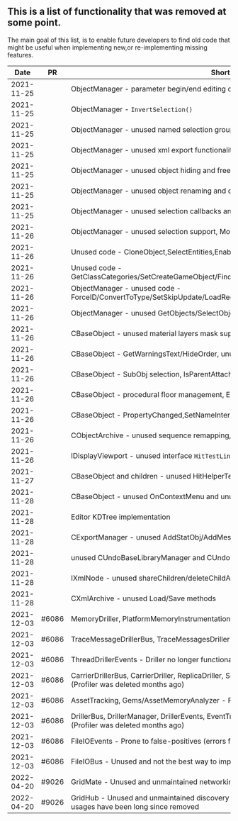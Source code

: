 ## This is a list of functionality that was removed at some point.

The main goal of this list, is to enable future developers to find old code that might be useful when implementing new,or re-implementing missing features.

|Date  | PR | Short description of removed functionality|
|--|--|--|
| 2021-11-25 |  | ObjectManager - parameter begin/end editing callbacks|
| 2021-11-25 |  | ObjectManager - `InvertSelection()`|
| 2021-11-25 |  | ObjectManager - unused named selection group support|
| 2021-11-25 |  | ObjectManager - unused xml export functionality|
| 2021-11-25 |  | ObjectManager - unused object hiding and freezing functionality|
| 2021-11-25 |  | ObjectManager - unused object renaming and duplicate name detection|
| 2021-11-25 |  | ObjectManager - unused selection callbacks and serialization|
| 2021-11-26 |  | ObjectManager - unused selection support, MoveObjects/HitTestObject/EndEditParams|
| 2021-11-26 |  | Unused code - CloneObject,SelectEntities,EnableUniqueObjectNames,NotifyObjectListeners,CloneChildren, PostClone|
| 2021-11-26 |  | Unused code - GetClassCategories/SetCreateGameObject/FindAndRenameProperty2/IsExporting/IsReloading/StartObjectLoading|
| 2021-11-26 |  | ObjectManager - unused code - ForceID/ConvertToType/SetSkipUpdate/LoadRegistry/UpdateRegisterObjectName/HitTestObjectAgainstRect/SelectObjectInRect|
| 2021-11-26 |  | ObjectManager - unused GetObjects/SelectObjects, ObjectLoader - LoadObjects|
| 2021-11-26 |  | CBaseObject - unused material layers mask support|
| 2021-11-26 |  | CBaseObject - GetWarningsText/HideOrder, unused scaling functions,IsChildOf and GetLinkParent|
| 2021-11-26 |  | CBaseObject - SubObj selection, IsParentAttachmentValid, IMouseCreateCallback,GetWorldAngles|
| 2021-11-26 |  | CBaseObject - procedural floor management, EditTags, HelperScale|
| 2021-11-26 |  | CBaseObject - PropertyChanged,SetNameInternal,OnMenuShowInAssetBrowser|
| 2021-11-26 |  | CObjectArchive - unused sequence remapping, loaded object access |
| 2021-11-26 |  | IDisplayViewport - unused interface `HitTestLine/GetGridStep/setHitcontext`|
| 2021-11-27 |  | CBaseObject and children - unused HitHelperTest/MouseCreateCallback|
| 2021-11-28 |  | CBaseObject - unused OnContextMenu and unused undo description strings. |
| 2021-11-28 |  | Editor KDTree implementation |
| 2021-11-28 |  | CExportManager - unused AddStatObj/AddMeshes/AddMesh|
| 2021-11-28 |  | unused CUndoBaseLibraryManager and CUndoBaseLibrary|
| 2021-11-28 |  | IXmlNode - unused shareChildren/deleteChildAt/clone/insertChild/replaceChild functionality|
| 2021-11-28 |  | CXmlArchive - unused Load/Save methods|
| 2021-12-03 | #6086 | MemoryDriller, PlatformMemoryInstrumentation - Driller no longer functional (Profiler was deleted months ago)|
| 2021-12-03 | #6086 | TraceMessageDrillerBus, TraceMessagesDriller - Driller no longer functional (Profiler was deleted months ago)|
| 2021-12-03 | #6086 | ThreadDrillerEvents - Driller no longer functional (Profiler was deleted months ago)|
| 2021-12-03 | #6086 | CarrierDrillerBus, CarrierDriller, ReplicaDriller, SessionDriller, SessionDrillerBus (from GridMate) - Driller no longer functional (Profiler was deleted months ago)|
| 2021-12-03 | #6086 | AssetTracking, Gems/AssetMemoryAnalyzer - Relies on driller that is no longer functional (Profiler was deleted months ago)|
| 2021-12-03 | #6086 | DrillerBus, DrillerManager, DrillerEvents, EventTraceDrillerBus, Driller, DrillerDefaultStringPool - Driller no longer functional (Profiler was deleted months ago)|
| 2021-12-03 | #6086 | FileIOEvents - Prone to false-positives (errors from other threads), not really useful|
| 2021-12-03 | #6086 | FileIOBus - Unused and not the best way to implement a filesystem replacement|
| 2022-04-20 | #9026 | GridMate - Unused and unmaintained networking solution. Replaced by AzNetworking and MultiplayerGem|
| 2022-04-20 | #9026 | GridHub - Unused and unmaintained discovery service. Usages in TargetManagement replaced by AzNetworking. Other usages have been long since removed|

